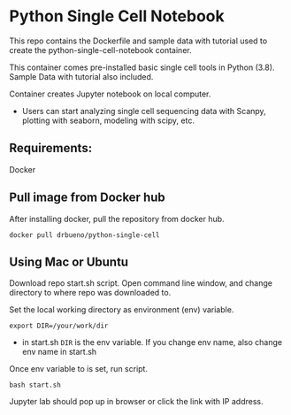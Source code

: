# Python Single Cell Notebook
This repo contains the Dockerfile and sample data with tutorial used to create the python-single-cell-notebook container. 

This container comes pre-installed basic single cell tools in Python (3.8). Sample Data with tutorial also included.

Container creates Jupyter notebook on local computer. 
- Users can start analyzing single cell sequencing data with Scanpy, plotting with seaborn, modeling with scipy, etc.  

## Requirements:
Docker

## Pull image from Docker hub 
After installing docker, pull the repository from docker hub. 

```docker pull drbueno/python-single-cell```

## Using Mac or Ubuntu 
Download repo start.sh script. Open command line window, and change directory to where repo was downloaded to. 

Set the local working directory as environment (env) variable. 

```export DIR=/your/work/dir```

- in  start.sh ```DIR``` is the env variable. If you change env name, also change env name in start.sh

Once env variable to is set, run script. 

```bash start.sh```


Jupyter lab should pop up in browser or click the link with IP address. 




